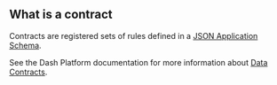 ## What is a contract 

Contracts are registered sets of rules defined in a [JSON Application Schema](../../getting-started/core-concepts#app-schema-and-contracts).

See the Dash Platform documentation for more information about [Data Contracts](https://dashplatform.readme.io/docs/explanation-platform-protocol-data-contract).

